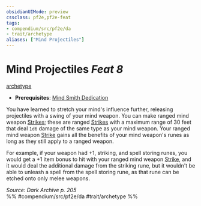 ```yaml
---
obsidianUIMode: preview
cssclass: pf2e,pf2e-feat
tags:
- compendium/src/pf2e/da
- trait/archetype
aliases: ["Mind Projectiles"]
---
```

# Mind Projectiles  *Feat 8*  
[archetype](rules/traits/archetype.md "Archetype Feat Trait")  

- **Prerequisites**: [Mind Smith Dedication](compendium/feats/mind-smith-dedication-da.md)

You have learned to stretch your mind's influence further, releasing projectiles with a swing of your mind weapon. You can make ranged mind weapon [Strikes](rules/actions/strike.md); these are ranged [Strikes](rules/actions/strike.md) with a maximum range of 30 feet that deal `1d6` damage of the same type as your mind weapon. Your ranged mind weapon [Strike](rules/actions/strike.md) gains all the benefits of your mind weapon's runes as long as they still apply to a ranged weapon.

For example, if your weapon had +1, striking, and spell storing runes, you would get a +1 item bonus to hit with your ranged mind weapon [Strike](rules/actions/strike.md), and it would deal the additional damage from the striking rune, but it wouldn't be able to unleash a spell from the spell storing rune, as that rune can be etched onto only melee weapons.

*Source: Dark Archive p. 205*  
%% #compendium/src/pf2e/da #trait/archetype %%